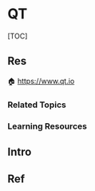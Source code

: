 # QT

[TOC]



## Res
🏠 https://www.qt.io


### Related Topics


### Learning Resources



## Intro


## Ref

